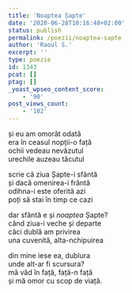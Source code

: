 ```yaml
---
title: 'Noaptea Șapte'
date: '2020-06-28T10:16:48+02:00'
status: publish
permalink: /poezii/noaptea-sapte
author: 'Raoul S.'
excerpt: ''
type: poezie
id: 1343
pcat: []
ptag: []
_yoast_wpseo_content_score:
    - '90'
post_views_count:
    - '102'
---
```

și eu am omorât odată  
era în ceasul nopții-o față  
ochii vedeau nevăzutul  
urechile auzeau tăcutul

scrie că ziua Șapte-i sfântă  
și dacă omenirea-i frântă  
odihna-i este oferită azi  
poți să stai în timp ce cazi

dar sfântă e și *noaptea* Șapte?  
când ziua-i veche și departe  
căci dublă am privirea  
una cuvenită, alta-nchipuirea

din mine iese ea, dublura  
unde alt-ar fi scursura?  
mă văd în față, față-n față  
și mă omor cu scop de viață.